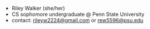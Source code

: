 - Riley Walker (she/her)
- CS sophomore undergraduate @ Penn State University
- contact: rileyw2224@gmail.com or rew5596@psu.edu


<!---
rileyw22/rileyw22 is a ✨ special ✨ repository because its `README.md` (this file) appears on your GitHub profile.
You can click the Preview link to take a look at your changes.
--->
